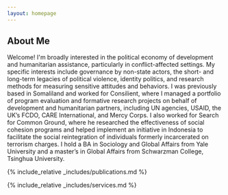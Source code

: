 ```yaml
---
layout: homepage
---
```


## About Me

Welcome! I'm broadly interested in the political economy of development and humanitarian assistance, particularly in conflict-affected settings. My  specific interests include governance by non-state actors, the short- and long-term legacies of political violence, identity politics, and research methods for measuring sensitive attitudes and behaviors. I was previously based in Somaliland and worked for Consilient, where I managed a portfolio of program evaluation and formative research projects on behalf of development and humanitarian partners, including UN agencies, USAID, the UK’s FCDO, CARE International, and Mercy Corps. I also worked for Search for Common Ground, where he researched the effectiveness of social cohesion programs and helped implement an initiative in Indonesia to facilitate the social reintegration of individuals formerly incarcerated on terrorism charges. I hold a BA in Sociology and Global Affairs from Yale University and a master’s in Global Affairs from Schwarzman College, Tsinghua University.

{% include_relative _includes/publications.md %}

{% include_relative _includes/services.md %}
